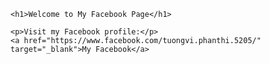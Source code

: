 <!DOCTYPE html>
<html lang="en">
<head>
    <meta charset="UTF-8">
    <meta name="viewport" content="width=device-width, initial-scale=1.0">
    <title>My Facebook Page</title>
</head>
<body>

    <h1>Welcome to My Facebook Page</h1>

    <p>Visit my Facebook profile:</p>
    <a href="https://www.facebook.com/tuongvi.phanthi.5205/" target="_blank">My Facebook</a>

</body>
</html>
